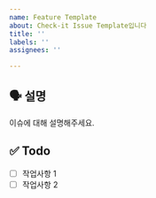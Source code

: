 ```yaml
---
name: Feature Template
about: Check-it Issue Template입니다
title: ''
labels: ''
assignees: ''

---
```


## 🗣️ 설명

이슈에 대해 설명해주세요.

## ✅ Todo

- [ ] 작업사항 1
- [ ] 작업사항 2
